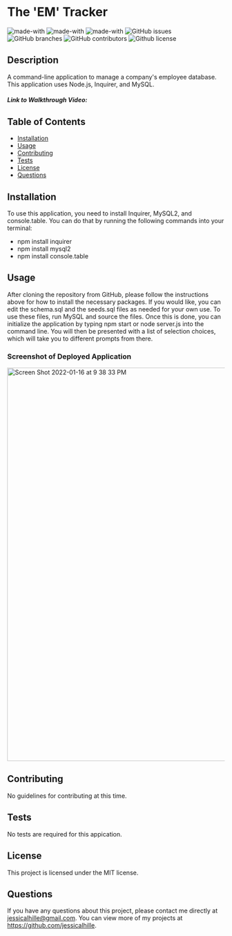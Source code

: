 # The 'EM' Tracker
  ![made-with](https://img.shields.io/badge/Made%20with-Node.js-1f425f.svg)
  ![made-with](https://img.shields.io/badge/Made%20with-Inquirer-1f425f.svg)
  ![made-with](https://img.shields.io/badge/Made%20with-MySQL-1f425f.svg)
  ![GitHub issues](https://img.shields.io/github/issues/jessicalhille/the-em-tracker)
  ![GitHub branches](https://badgen.net/github/branches/jessicalhille/the-em-tracker)
  ![GitHub contributors](https://img.shields.io/github/contributors/jessicalhille/the-em-tracker)
  ![Github license](http://img.shields.io/badge/license-MIT-blue.svg)


  ## Description
  A command-line application to manage a company's employee database. This application uses Node.js, Inquirer, and MySQL.
  
  ##### Link to Walkthrough Video:

  ## Table of Contents
  * [Installation](#installation)
  * [Usage](#usage)
  * [Contributing](#contributing)
  * [Tests](#tests)
  * [License](#license)
  * [Questions](#questions)

  ## Installation
  To use this application, you need to install Inquirer, MySQL2, and console.table. You can do that by running the following commands into your terminal:
  * npm install inquirer
  * npm install mysql2
  * npm install console.table

  ## Usage
  After cloning the repository from GitHub, please follow the instructions above for how to install the necessary packages. If you would like, you can edit the schema.sql and the seeds.sql files as needed for your own use. To use these files, run MySQL and source the files. Once this is done, you can initialize the application by typing npm start or node server.js into the command line. You will then be presented with a list of selection choices, which will take you to different prompts from there.
  ### Screenshot of Deployed Application
  <img width="911" alt="Screen Shot 2022-01-16 at 9 38 33 PM" src="https://user-images.githubusercontent.com/91511805/149704915-7bbf5255-e8fc-4463-9c58-fc78e7e04052.png">

  ## Contributing
  No guidelines for contributing at this time.

  ## Tests
  No tests are required for this appication.

  ## License
  This project is licensed under the MIT license.

  ## Questions
  If you have any questions about this project, please contact me directly at jessicalhille@gmail.com.
  You can view more of my projects at https://github.com/jessicalhille.
